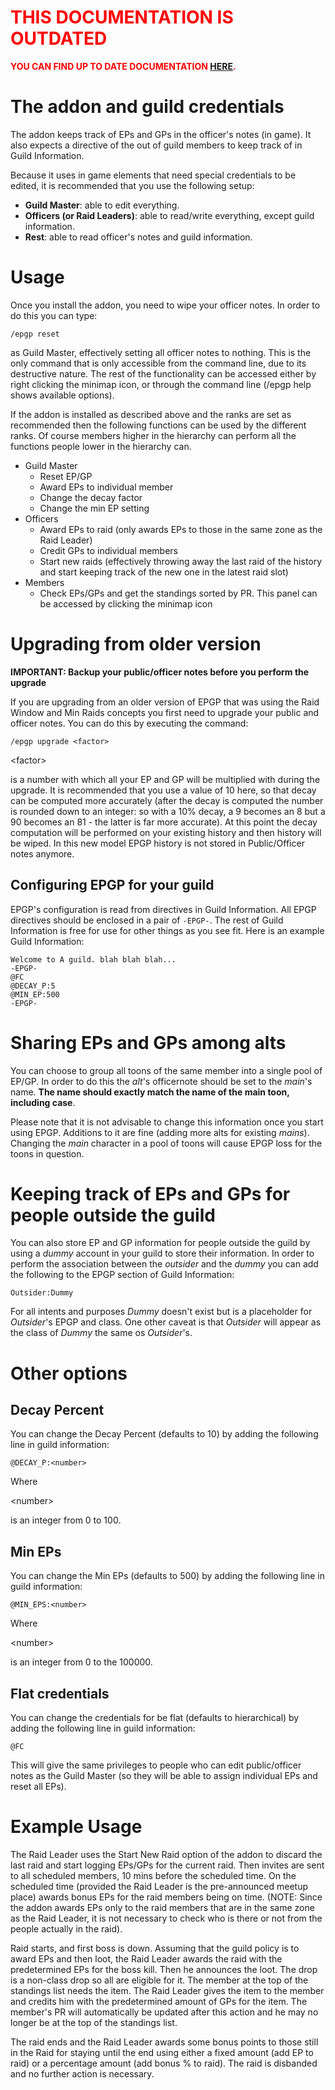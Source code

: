 <font color='#f00'>
<h1><b>THIS DOCUMENTATION IS OUTDATED</b></h1>

<b>YOU CAN FIND UP TO DATE DOCUMENTATION <a href='AdminGuide_v3.md'>HERE</a>.</b>
</font>

# The addon and guild credentials #

The addon keeps track of EPs and GPs in the officer's notes (in game). It also expects a directive of the out of guild members to keep track of in Guild Information.

Because it uses in game elements that need special credentials to be edited, it is recommended that you use the following setup:

  * **Guild Master**: able to edit everything.
  * **Officers (or Raid Leaders)**: able to read/write everything, except guild information.
  * **Rest**: able to read officer's notes and guild information.

# Usage #

Once you install the addon, you need to wipe your officer notes. In order to do this you can type:

```
/epgp reset
```

as Guild Master, effectively setting all officer notes to nothing. This is the only command that is only accessible from the command line, due to its destructive nature. The rest of the functionality can be accessed either by right clicking the minimap icon, or through the command line (/epgp help shows available options).

If the addon is installed as described above and the ranks are set as recommended then the following functions can be used by the different ranks. Of course members higher in the hierarchy can perform all the functions people lower in the hierarchy can.

  * Guild Master
    * Reset EP/GP
    * Award EPs to individual member
    * Change the decay factor
    * Change the min EP setting
  * Officers
    * Award EPs to raid (only awards EPs to those in the same zone as the Raid Leader)
    * Credit GPs to individual members
    * Start new raids (effectively throwing away the last raid of the history and start keeping track of the new one in the latest raid slot)
  * Members
    * Check EPs/GPs and get the standings sorted by PR. This panel can be accessed by clicking the minimap icon

# Upgrading from older version #

**IMPORTANT: Backup your public/officer notes before you perform the upgrade**

If you are upgrading from an older version of EPGP that was using the Raid Window and Min Raids concepts you first need to upgrade your public and officer notes. You can do this by executing the command:

```
/epgp upgrade <factor>
```



&lt;factor&gt;

 is a number with which all your EP and GP will be multiplied with during the upgrade. It is recommended that you use a value of 10 here, so that decay can be computed more accurately (after the decay is computed the number is rounded down to an integer: so with a 10% decay, a 9 becomes an 8 but a 90 becomes an 81 - the latter is far more accurate). At this point the decay computation will be performed on your existing history and then history will be wiped. In this new model EPGP history is not stored in Public/Officer notes anymore.

## Configuring EPGP for your guild ##

EPGP's configuration is read from directives in Guild Information. All EPGP directives should be enclosed in a pair of `-EPGP-`. The rest of Guild Information is free for use for other things as you see fit. Here is an example Guild Information:

```
Welcome to A guild. blah blah blah...
-EPGP-
@FC
@DECAY_P:5
@MIN_EP:500
-EPGP-
```

# Sharing EPs and GPs among alts #

You can choose to group all toons of the same member into a single pool of EP/GP. In order to do this the _alt_'s officernote should be set to the _main_'s name. **The name should exactly match the name of the main toon, including case**.

Please note that it is not advisable to change this information once you start using EPGP. Additions to it are fine (adding more alts for existing _mains_). Changing the _main_ character in a pool of toons will cause EPGP loss for the toons in question.

# Keeping track of EPs and GPs for people outside the guild #

You can also store EP and GP information for people outside the guild by using a _dummy_ account in your guild to store their information. In order to perform the association between the _outsider_ and the _dummy_ you can add the following to the EPGP section of Guild Information:

```
Outsider:Dummy
```

For all intents and purposes _Dummy_ doesn't exist but is a placeholder for _Outsider_'s EPGP and class. One other caveat is that _Outsider_ will appear as the class of _Dummy_ the same os _Outsider_'s.

# Other options #

## Decay Percent ##

You can change the Decay Percent (defaults to 10) by adding the following line in guild information:

```
@DECAY_P:<number>
```

Where 

&lt;number&gt;

 is an integer from 0 to 100.

## Min EPs ##

You can change the Min EPs (defaults to 500) by adding the following line in guild information:

```
@MIN_EPS:<number>
```

Where 

&lt;number&gt;

 is an integer from 0 to the 100000.

## Flat credentials ##

You can change the credentials for be flat (defaults to hierarchical) by adding the following line in guild information:

```
@FC
```

This will give the same privileges to people who can edit public/officer notes as the Guild Master (so they will be able to assign individual EPs and reset all EPs).

# Example Usage #

The Raid Leader uses the Start New Raid option of the addon to discard the last raid and start logging EPs/GPs for the current raid. Then invites are sent to all scheduled members, 10 mins before the scheduled time. On the scheduled time (provided the Raid Leader is the pre-announced meetup place) awards bonus EPs for the raid members being on time. (NOTE: Since the addon awards EPs only to the raid members that are in the same zone as the Raid Leader, it is not necessary to check who is there or not from the people actually in the raid).

Raid starts, and first boss is down. Assuming that the guild policy is to award EPs and then loot, the Raid Leader awards the raid with the predetermined EPs for the boss kill. Then he announces the loot. The drop is a non-class drop so all are eligible for it. The member at the top of the standings list needs the item. The Raid Leader gives the item to the member and credits him with the predetermined amount of GPs for the item. The member's PR will automatically be updated after this action and he may no longer be at the top of the standings list.

The raid ends and the Raid Leader awards some bonus points to those still in the Raid for staying until the end using either a fixed amount (add EP to raid) or a percentage amount (add bonus % to raid). The raid is disbanded and no further action is necessary.